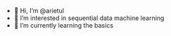 - 👋 Hi, I’m @arietul
- 👀 I’m interested in sequential data machine learning
- 🌱 I’m currently learning the basics

